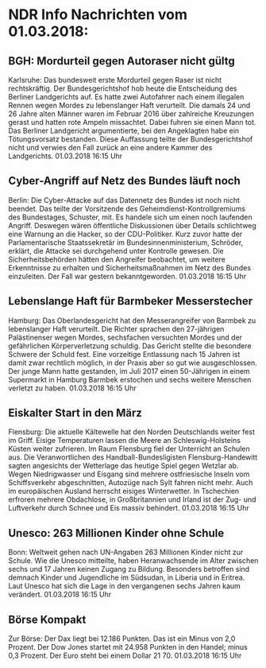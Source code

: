 # NDR Info Nachrichten vom 01.03.2018:


## BGH: Mordurteil gegen Autoraser nicht gültg
Karlsruhe:         Das bundesweit erste Mordurteil gegen Raser ist nicht rechtskräftig. Der Bundesgerichtshof hob heute die Entscheidung des Berliner Landgerichts auf. Es hatte zwei Autofahrer nach einem illegalen Rennen wegen Mordes zu lebenslanger Haft verurteilt. Die damals 24 und 26 Jahre alten Männer waren im Februar 2016 über zahlreiche Kreuzungen gerast und hatten rote Ampeln missachtet. Dabei fuhren sie einen Mann tot. Das Berliner Landgericht argumentierte, bei den Angeklagten habe ein Tötungsvorsatz bestanden. Diese Auffassung teilte der Bundesgerichtshof nicht und verwies den Fall zurück an eine andere Kammer des Landgerichts. 01.03.2018 16:15 Uhr 

## Cyber-Angriff auf Netz des Bundes läuft noch
Berlin:    Die Cyber-Attacke auf das Datennetz des Bundes ist noch nicht beendet. Das teilte der Vorsitzende des Geheimdienst-Kontrollgremiums des Bundestages, Schuster, mit. Es handele sich um einen noch laufenden Angriff. Deswegen wären öffentliche Diskussionen über Details schlichtweg eine Warnung an die Hacker, so der CDU-Politiker. Kurz zuvor hatte der Parlamentarische Staatssekretär im Bundesinnenministerium, Schröder, erklärt, die Attacke sei durchgehend unter Kontrolle gewesen. Die Sicherheitsbehörden hätten den Angreifer beobachtet, um weitere Erkenntnisse zu erhalten und Sicherheitsmaßnahmen im Netz des Bundes einzuleiten. Der Fall war gestern bekanntgeworden. 01.03.2018 16:15 Uhr 

## Lebenslange Haft für Barmbeker Messerstecher
Hamburg: Das Oberlandesgericht hat den Messerangreifer von Barmbek zu lebenslanger Haft verurteilt. Die Richter sprachen den 27-jährigen Palästinenser wegen Mordes, sechsfachen versuchten Mordes und der gefährlichen Körperverletzung schuldig. Das Gericht stellte die besondere Schwere der Schuld fest. Eine vorzeitige Entlassung nach 15 Jahren ist damit zwar rechtlich möglich, in der Praxis aber so gut wie ausgeschlossen. Der junge Mann hatte gestanden, im Juli 2017 einen 50-Jährigen in einem Supermarkt in Hamburg Barmbek erstochen und sechs weitere Menschen verletzt zu haben. 01.03.2018 16:15 Uhr 

## Eiskalter Start in den März
Flensburg: Die aktuelle Kältewelle hat den Norden Deutschlands weiter fest im Griff. Eisige Temperaturen lassen die Meere an Schleswig-Holsteins Küsten weiter zufrieren. Im Raum Flensburg fiel der Unterricht an Schulen aus. Die Veranwortlichen des Handball-Bundesligisten Flensburg-Handewitt sagten angesichts der Wetterlage das heutige Spiel gegen Wetzlar ab. Wegen Niedrigwasser und Eisgang sind mehrere ostfriesische Inseln vom Schiffsverkehr abgeschnitten, Autozüge nach Sylt fahren nicht mehr. Auch im europäischen Ausland herrscht eisiges Winterwetter. In Tschechien erfroren mehrere Obdachlose, in Großbritannien und Irland ist der Zug- und Luftverkehr durch Schnee und Eis massiv behindert. 01.03.2018 16:15 Uhr 

## Unesco: 263 Millionen Kinder ohne Schule
Bonn:        Weltweit gehen nach UN-Angaben 263 Millionen Kinder nicht zur Schule. Wie die Unesco mitteilte, haben Heranwachsende im Alter zwischen sechs und 17 Jahren keinen Zugang zu Bildung. Besonders betroffen sind demnach Kinder und Jugendliche im Südsudan, in Liberia und in Eritrea. Laut Unesco hat sich die Lage in den vergangenen sechs Jahren kaum verändert. 01.03.2018 16:15 Uhr 

## Börse Kompakt
Zur Börse: Der Dax liegt bei 12.186 Punkten. Das ist ein Minus von 2,0 Prozent. Der Dow Jones startet mit 24.958 Punkten in den Handel; minus 0,3 Prozent. Der Euro steht bei einem Dollar 21 70. 01.03.2018 16:15 Uhr 
